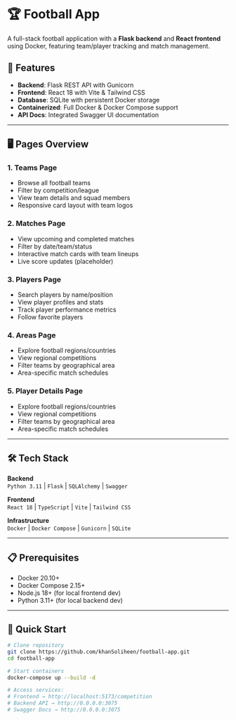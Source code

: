 # 🏆 Football App

A full-stack football application with a **Flask backend** and **React frontend** using Docker, featuring team/player tracking and match management.

## 🚀 Features
- **Backend**: Flask REST API with Gunicorn
- **Frontend**: React 18 with Vite & Tailwind CSS
- **Database**: SQLite with persistent Docker storage
- **Containerized**: Full Docker & Docker Compose support
- **API Docs**: Integrated Swagger UI documentation

---

## 🖥 Pages Overview

### 1. Teams Page
- Browse all football teams
- Filter by competition/league
- View team details and squad members
- Responsive card layout with team logos

### 2. Matches Page
- View upcoming and completed matches
- Filter by date/team/status
- Interactive match cards with team lineups
- Live score updates (placeholder)

### 3. Players Page
- Search players by name/position
- View player profiles and stats
- Track player performance metrics
- Follow favorite players

### 4. Areas Page
- Explore football regions/countries
- View regional competitions
- Filter teams by geographical area
- Area-specific match schedules

### 5. Player Details Page
- Explore football regions/countries
- View regional competitions
- Filter teams by geographical area
- Area-specific match schedules

---

## 🛠 Tech Stack
**Backend**  
`Python 3.11` | `Flask` | `SQLAlchemy` | `Swagger`  

**Frontend**  
`React 18` | `TypeScript` | `Vite` | `Tailwind CSS`  

**Infrastructure**  
`Docker` | `Docker Compose` | `Gunicorn` | `SQLite`

---

## 📋 Prerequisites
- Docker 20.10+
- Docker Compose 2.15+
- Node.js 18+ (for local frontend dev)
- Python 3.11+ (for local backend dev)

---

## 🚀 Quick Start
```bash
# Clone repository
git clone https://github.com/khanSoliheen/football-app.git
cd football-app

# Start containers
docker-compose up --build -d

# Access services:
# Frontend → http://localhost:5173/competition
# Backend API → http://0.0.0.0:3075
# Swagger Docs → http://0.0.0.0:3075